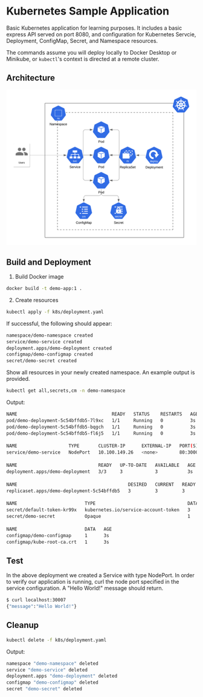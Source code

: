 # Kubernetes Sample Application

Basic Kubernetes application for learning purposes. It includes a basic express API served on port 8080, and configuration for Kubernetes Servcie, Deployment, ConfigMap, Secret, and Namespace resources.

The commands assume you will deploy locally to Docker Desktop or Minikube, or `kubectl`'s context is directed at a remote cluster.

## Architecture

![](resources/Kubernetes-Deployment.png)

## Build and Deployment

1. Build Docker image
```bash
docker build -t demo-app:1 .
```

2. Create resources
```bash
kubectl apply -f k8s/deployment.yaml
```

If successful, the following should appear:

```bash
namespace/demo-namespace created
service/demo-service created
deployment.apps/demo-deployment created
configmap/demo-configmap created
secret/demo-secret created
```

Show all resources in your newly created namespace. An example output is provided.

```bash
kubectl get all,secrets,cm -n demo-namespace
```

Output:
```bash
NAME                                   READY   STATUS    RESTARTS   AGE
pod/demo-deployment-5c54bffdb5-7l9xc   1/1     Running   0          3s
pod/demo-deployment-5c54bffdb5-bqgch   1/1     Running   0          3s
pod/demo-deployment-5c54bffdb5-fl6j5   1/1     Running   0          3s

NAME                   TYPE       CLUSTER-IP      EXTERNAL-IP   PORT(S)        AGE
service/demo-service   NodePort   10.100.149.26   <none>        80:30007/TCP   3s

NAME                              READY   UP-TO-DATE   AVAILABLE   AGE
deployment.apps/demo-deployment   3/3     3            3           3s

NAME                                         DESIRED   CURRENT   READY   AGE
replicaset.apps/demo-deployment-5c54bffdb5   3         3         3       3s

NAME                         TYPE                                  DATA   AGE
secret/default-token-kr99x   kubernetes.io/service-account-token   3      3s
secret/demo-secret           Opaque                                1      3s

NAME                         DATA   AGE
configmap/demo-configmap     1      3s
configmap/kube-root-ca.crt   1      3s
```

## Test

In the above deployment we created a Service with type NodePort. In order to verify our application is running, curl the node port specified in the service configuration. A "Hello World!" message should return.

```bash
$ curl localhost:30007
{"message":"Hello World!"}
```

## Cleanup

```bash
kubectl delete -f k8s/deployment.yaml
```

Output:
```bash
namespace "demo-namespace" deleted
service "demo-service" deleted
deployment.apps "demo-deployment" deleted
configmap "demo-configmap" deleted
secret "demo-secret" deleted
```
